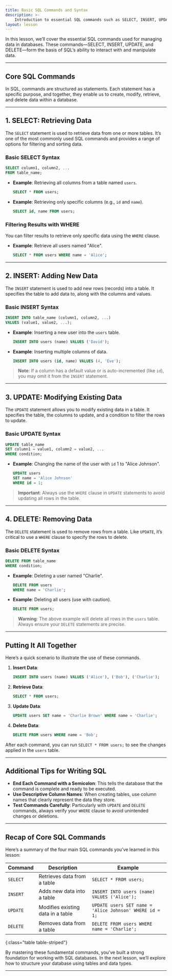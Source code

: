 ```yaml
---
title: Basic SQL Commands and Syntax
description: >-
    Introduction to essential SQL commands such as SELECT, INSERT, UPDATE, DELETE
layout: lesson
---
```


In this lesson, we’ll cover the essential SQL commands used for managing data in databases. These commands—SELECT, INSERT, UPDATE, and DELETE—form the basis of SQL’s ability to interact with and manipulate data.

---

## Core SQL Commands

In SQL, commands are structured as statements. Each statement has a specific purpose, and together, they enable us to create, modify, retrieve, and delete data within a database.

---

## 1. SELECT: Retrieving Data

The `SELECT` statement is used to retrieve data from one or more tables. It’s one of the most commonly used SQL commands and provides a range of options for filtering and sorting data.

### Basic SELECT Syntax

```sql
SELECT column1, column2, ...
FROM table_name;
```

- **Example**: Retrieving all columns from a table named `users`.
    ```sql
    SELECT * FROM users;
    ```
- **Example**: Retrieving only specific columns (e.g., `id` and `name`).
    ```sql
    SELECT id, name FROM users;
    ```

### Filtering Results with WHERE

You can filter results to retrieve only specific data using the `WHERE` clause.

- **Example**: Retrieve all users named "Alice".
    ```sql
    SELECT * FROM users WHERE name = 'Alice';
    ```

---

## 2. INSERT: Adding New Data

The `INSERT` statement is used to add new rows (records) into a table. It specifies the table to add data to, along with the columns and values.

### Basic INSERT Syntax

```sql
INSERT INTO table_name (column1, column2, ...)
VALUES (value1, value2, ...);
```

- **Example**: Inserting a new user into the `users` table.
    ```sql
    INSERT INTO users (name) VALUES ('David');
    ```
- **Example**: Inserting multiple columns of data.
    ```sql
    INSERT INTO users (id, name) VALUES (4, 'Eve');
    ```

> **Note**: If a column has a default value or is auto-incremented (like `id`), you may omit it from the `INSERT` statement.

---

## 3. UPDATE: Modifying Existing Data

The `UPDATE` statement allows you to modify existing data in a table. It specifies the table, the columns to update, and a condition to filter the rows to update.

### Basic UPDATE Syntax

```sql
UPDATE table_name
SET column1 = value1, column2 = value2, ...
WHERE condition;
```

- **Example**: Changing the name of the user with `id` 1 to "Alice Johnson".
    ```sql
    UPDATE users
    SET name = 'Alice Johnson'
    WHERE id = 1;
    ```

> **Important**: Always use the `WHERE` clause in `UPDATE` statements to avoid updating all rows in the table.

---

## 4. DELETE: Removing Data

The `DELETE` statement is used to remove rows from a table. Like `UPDATE`, it’s critical to use a `WHERE` clause to specify the rows to delete.

### Basic DELETE Syntax

```sql
DELETE FROM table_name
WHERE condition;
```

- **Example**: Deleting a user named "Charlie".
    ```sql
    DELETE FROM users
    WHERE name = 'Charlie';
    ```

- **Example**: Deleting all users (use with caution).
    ```sql
    DELETE FROM users;
    ```

> **Warning**: The above example will delete all rows in the `users` table. Always ensure your `DELETE` statements are precise.

---

## Putting It All Together

Here’s a quick scenario to illustrate the use of these commands.

1. **Insert Data**:
    ```sql
    INSERT INTO users (name) VALUES ('Alice'), ('Bob'), ('Charlie');
    ```

2. **Retrieve Data**:
    ```sql
    SELECT * FROM users;
    ```

3. **Update Data**:
    ```sql
    UPDATE users SET name = 'Charlie Brown' WHERE name = 'Charlie';
    ```

4. **Delete Data**:
    ```sql
    DELETE FROM users WHERE name = 'Bob';
    ```

After each command, you can run `SELECT * FROM users;` to see the changes applied in the `users` table.

---

## Additional Tips for Writing SQL

- **End Each Command with a Semicolon**: This tells the database that the command is complete and ready to be executed.
- **Use Descriptive Column Names**: When creating tables, use column names that clearly represent the data they store.
- **Test Commands Carefully**: Particularly with `UPDATE` and `DELETE` commands, always verify your `WHERE` clause to avoid unintended changes or deletions.

---

## Recap of Core SQL Commands

Here’s a summary of the four main SQL commands you’ve learned in this lesson:

Command      | Description                                           | Example
-------------|-------------------------------------------------------|--------------------------------
`SELECT`     | Retrieves data from a table                           | `SELECT * FROM users;`
`INSERT`     | Adds new data into a table                            | `INSERT INTO users (name) VALUES ('Alice');`
`UPDATE`     | Modifies existing data in a table                     | `UPDATE users SET name = 'Alice Johnson' WHERE id = 1;`
`DELETE`     | Removes data from a table                             | `DELETE FROM users WHERE name = 'Charlie';`
{:class="table table-striped"}

By mastering these fundamental commands, you’ve built a strong foundation for working with SQL databases. In the next lesson, we’ll explore how to structure your database using tables and data types.

---
